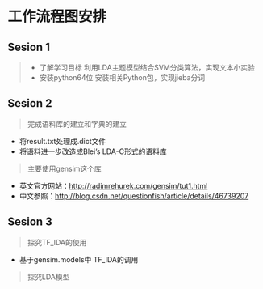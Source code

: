 # 工作流程图安排
## Sesion 1
> - 了解学习目标
        利用LDA主题模型结合SVM分类算法，实现文本小实验
>  - 安装python64位
        安装相关Python包，实现jieba分词

##  Sesion 2
> 完成语料库的建立和字典的建立
- 将result.txt处理成.dict文件
- 将语料进一步改造成Blei’s LDA-C形式的语料库

> 主要使用gensim这个库
- 英文官方网站：http://radimrehurek.com/gensim/tut1.html
- 中文参照：http://blog.csdn.net/questionfish/article/details/46739207

## Sesion 3
> 探究TF_IDA的使用
- 基于gensim.models中 TF_IDA的调用

> 探究LDA模型